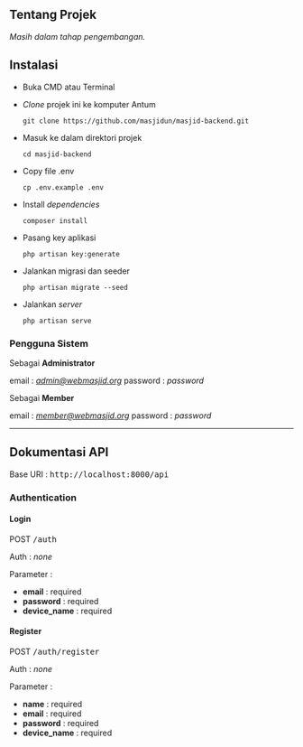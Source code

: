 ## Tentang Projek

*Masih dalam tahap pengembangan.*

## Instalasi

- Buka CMD atau Terminal

- *Clone* projek ini ke komputer Antum

    `git clone https://github.com/masjidun/masjid-backend.git`

- Masuk ke dalam direktori projek

    `cd masjid-backend`

- Copy file .env

    `cp .env.example .env`

- Install *dependencies*

    `composer install`

- Pasang key aplikasi

    `php artisan key:generate`

- Jalankan migrasi dan seeder

    `php artisan migrate --seed`

- Jalankan *server*

    `php artisan serve`

### Pengguna Sistem

Sebagai **Administrator**

email : *admin@webmasjid.org*
password : *password*

Sebagai **Member**

email : *member@webmasjid.org*
password : *password*

---

## Dokumentasi API

Base URI : <kbd>http://localhost:8000/api</kbd>

### Authentication

#### Login

POST <kbd>/auth</kbd>

Auth : *none*

Parameter :

- **email** : required
- **password** : required
- **device_name** : required

#### Register

POST <kbd>/auth/register</kbd>

Auth : *none*

Parameter :

- **name** : required
- **email** : required
- **password** : required
- **device_name** : required
